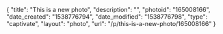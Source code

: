 {
    "title": "This is a new photo",
    "description": "",
    "photoid": "165008166",
    "date_created": "1538776794",
    "date_modified": "1538776798",
    "type": "captivate",
    "layout": "photo",
    "url": "\/p\/this-is-a-new-photo\/165008166"
}